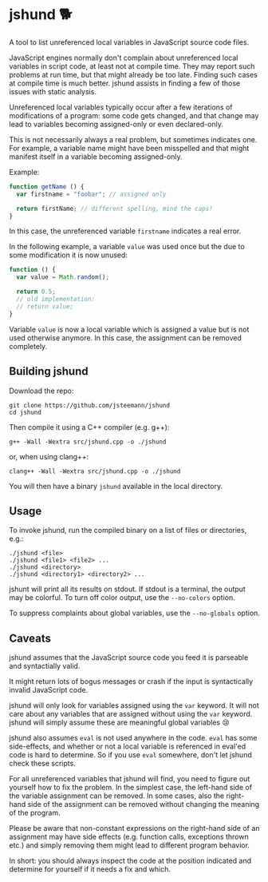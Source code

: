 jshund :dog2:
=============
A tool to list unreferenced local variables in JavaScript source code files.

JavaScript engines normally don't complain about unreferenced local variables 
in script code, at least not at compile time. They may report such problems at
run time, but that might already be too late. Finding such cases at compile
time is much better. jshund assists in finding a few of those issues with
static analysis.

Unreferenced local variables typically occur after a few iterations of 
modifications of a program: some code gets changed, and that change may lead
to variables becoming assigned-only or even declared-only. 

This is not necessarily always a real problem, but sometimes indicates one. 
For example, a variable name might have been misspelled and that might manifest 
itself in a variable becoming assigned-only.

Example:
```javascript
function getName () {
  var firstname = "foobar"; // assigned only

  return firstName; // different spelling, mind the caps!
}
```

In this case, the unreferenced variable `firstname` indicates a real error.

In the following example, a variable `value` was used once but the due to some
modification it is now unused:

```javascript
function () {
  var value = Math.random();

  return 0.5;
  // old implementation:
  // return value;
}
```

Variable `value` is now a local variable which is assigned a value but is not 
used otherwise anymore. In this case, the assignment can be removed completely. 
    
Building jshund
---------------
Download the repo:

    git clone https://github.com/jsteemann/jshund
    cd jshund 

Then compile it using a C++ compiler (e.g. g++):

    g++ -Wall -Wextra src/jshund.cpp -o ./jshund

or, when using clang++:

    clang++ -Wall -Wextra src/jshund.cpp -o ./jshund

You will then have a binary `jshund` available in the local directory.

Usage
-----
To invoke jshund, run the compiled binary on a list of files or directories, 
e.g.:

    ./jshund <file>
    ./jshund <file1> <file2> ...
    ./jshund <directory>
    ./jshund <directory1> <directory2> ...

jshunt will print all its results on stdout. If stdout is a terminal, the 
output may be colorful. To turn off color output, use the `--no-colors` option.

To suppress complaints about global variables, use the `--no-globals` option.

Caveats
-------
jshund assumes that the JavaScript source code you feed it is parseable and 
syntactially valid. 

It might return lots of bogus messages or crash if the input is syntactically 
invalid JavaScript code.

jshund will only look for variables assigned using the `var` keyword. It will
not care about any variables that are assigned without using the `var` keyword.
jshund will simply assume these are meaningful global variables :cry:

jshund also assumes `eval` is not used anywhere in the code. `eval` has some
side-effects, and whether or not a local variable is referenced in eval'ed
code is hard to determine. So if you use `eval` somewhere, don't let jshund
check these scripts.

For all unreferenced variables that jshund will find, you need to figure out
yourself how to fix the problem. In the simplest case, the left-hand side of 
the variable assignment can be removed. In some cases, also the right-hand
side of the assignment can be removed without changing the meaning of the
program.

Please be aware that non-constant expressions on the right-hand side of an 
assignment may have side effects (e.g. function calls, exceptions thrown etc.) 
and simply removing them might lead to different program behavior.

In short: you should always inspect the code at the position indicated and 
determine for yourself if it needs a fix and which.
